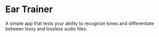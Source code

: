 # Ear Trainer

A simple app that tests your ability to recognize tones and differentiate between lossy and lossless audio files.